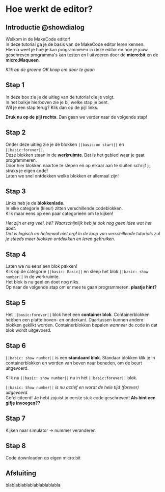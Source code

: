 # Hoe werkt de editor?

## Introductie @showdialog
Welkom in de MakeCode editor!  
In deze tutorial ga je de basis van de MakeCode editor leren kennen.  
Hierna weet je hoe je kan programmeren in deze editor en hoe je jouw geschreven programma's 
kan testen en l uitvoeren door de **micro:bit** en de **micro:Maqueen**.  


*Klik op de groene OK knop om door te gaan*

## Stap 1
In deze box zie je de uitleg van de tutorial die je volgt.  
In het balkje hierboven zie je bij welke stap je bent.    
Wil je een stap terug? Klik dan op de pijl links. 
  
**Druk nu op de pijl rechts**. Dan gaan we verder naar de volgende stap!

## Stap 2
Onder deze uitleg zie je de blokken ``||basic:on start||`` en ``||basic:forever||``.  
Deze blokken staan in de **werkruimte**. Dat is het gebied waar je gaat programmeren.  
Door hier blokken naartoe te slepen en op elkaar aan te sluiten schrijf jij straks je eigen code!  
Laten we snel ontdekken welke blokken er allemaal zijn!

## Stap 3
Links heb je de **blokkenlade**.  
In elke categorie (kleur) zitten verschillende codeblokken.  
Klik maar eens op een paar categorieën om te kijken!  

*Het zijn er erg veel, hè? Waarschijnlijk heb je ook nog geen idee wat het doet.*  
*Dat is logisch en helemaal niet erg! In de loop van verschillende tutorials zul je steeds meer blokken ontdekken en leren gebruiken.*

## Stap 4
Laten we nu eens een blok pakken!  
Klik op de categorie ``||basic: Basic||`` en sleep het blok ``||basic: show number||`` in de werkruimte.   
Het blok is nu geel en doet nog niks.   
Op naar de volgende stap om er mee te gaan programmeren.
**plaatje hint?** 


## Stap 5
Het ``||basic:forever||`` blok heet een **container blok**. Containerblokken hebben een platte boven- en onderkant. Daartussen kunnen andere blokken geklikt worden.
Containerblokken bepalen *wanneer* de code in dat blok wordt uitgevoerd. 

## Stap 6
``||basic: show number||`` is een **standaard blok**. Standaar blokken klik je in containerblokken en worden van boven naar beneden, om de beurt uitgevoerd. 

Klik nu ``||basic: show number||`` nu in het ``||basic:forever||`` blok.  

``||basic: Show number||`` *is nu actief en wordt de hele tijd (forever) uitgevoerd.*      
Gefeliciteerd! Je hebt zojuist je eerste stuk code geschreven!
**Als hint een gifje invoegen??**

## Stap 7
Kijken naar simulator -> nummer veranderen

## Stap 8
Code downloaden op eigen micro:bit

## Afsluiting
blablablablablablablablabla